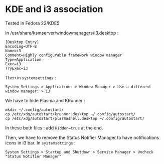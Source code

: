 # KDE and i3 association
Tested in Fedora 22/KDE5

In /usr/share/ksmserver/windowmanagers/i3.desktop :
```
[Desktop Entry]
Encoding=UTF-8 
Name=i3
Comment=Highly configurable framework window manager 
Type=Application
Exec=i3
TryExec=i3
```

Then in `systemsettings` :

```
System Settings > Applications > Window Manager > Use a different window manager: > i3
```

We have to hide Plasma and KRunner :

```
mkdir ~/.config/autostart/
cp /etc/xdg/autostart/krunner.desktop ~/.config/autostart/
cp /etc/xdg/autostart/plasmashell.desktop ~/.config/autostart/
```

In these both files : add `Hidden=true` at the end.

Then, we have to remove the Status Notifier Manager to have notifications icons in i3 bar. In `systemsettings` :

```
System Settings > Startup and Shutdown > Service Manager > Uncheck "Status Notifier Manager"
```
